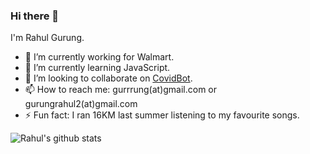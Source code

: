 ### Hi there 👋

I'm Rahul Gurung.

- 🔭 I’m currently working for Walmart.
- 🌱 I’m currently learning JavaScript.
- 👯 I’m looking to collaborate on [CovidBot](https://github.com/Tele-Bots/CovidBot).
- 📫 How to reach me: gurrrung(at)gmail.com or gurungrahul2(at)gmail.com
- ⚡ Fun fact: I ran 16KM last summer listening to my favourite songs.


![Rahul's github stats](https://github-readme-stats.vercel.app/api?username=gurrrung&show_icons=true)
